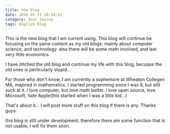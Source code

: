 ```yaml
---
title: new blog
date: 2016-02-17 18:14:31
catagory: Just Saying
tags: English Blog
---
```


This is the new blog that I am current using.
This blog will continue be focusing on the same content as my old blogs:
mainly about computer science, and technology.
also there will be some math involved, and last very little economics.

I have ditched the old blog and continue my life with this blog,
becuase the old ones is perticularly stupid...

For those who don't know,
I am currently a sophemore at Wheaton Collegen MA, majored in mathematics.
I started programming since I was 9, but still suck at it.
I love computer, but love math better.
I love open source, love Microsoft, hate Apple(this started when I was a little kid...)

That's about it... I will post more stuff on this blog if there is any.
Thanks guys.

this blog is still under development,
therefore there are some function that is not usable,
I will fix them soon.
